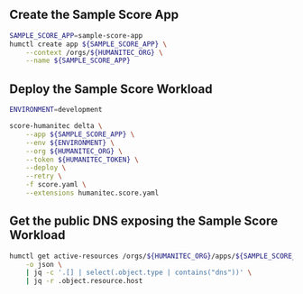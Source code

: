## Create the Sample Score App

```bash
SAMPLE_SCORE_APP=sample-score-app
humctl create app ${SAMPLE_SCORE_APP} \
	--context /orgs/${HUMANITEC_ORG} \
	--name ${SAMPLE_SCORE_APP}
```

## Deploy the Sample Score Workload

```bash
ENVIRONMENT=development
```

```bash
score-humanitec delta \
	--app ${SAMPLE_SCORE_APP} \
	--env ${ENVIRONMENT} \
	--org ${HUMANITEC_ORG} \
	--token ${HUMANITEC_TOKEN} \
	--deploy \
	--retry \
	-f score.yaml \
	--extensions humanitec.score.yaml
```

## Get the public DNS exposing the Sample Score Workload

```bash
humctl get active-resources /orgs/${HUMANITEC_ORG}/apps/${SAMPLE_SCORE_APP}/envs/${ENVIRONMENT}/resources \
	-o json \
	| jq -c '.[] | select(.object.type | contains("dns"))' \
	| jq -r .object.resource.host
```